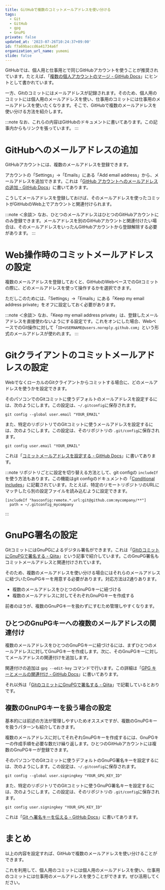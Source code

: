 ```yaml
---
title: GitHubで複数のコミットメールアドレスを使い分ける
tags:
  - Git
  - GitHub
  - gpg
  - GnuPG
private: false
updated_at: '2023-07-26T10:24:37+09:00'
id: f7a69baccd6a41734a6f
organization_url_name: yumemi
slide: false
---
```

GitHubでは、個人用と仕事用とで同じGitHubアカウントを使うことが推奨されています。たとえば、「[複数の個人アカウントのマージ - GitHub Docs](https://docs.github.com/ja/account-and-profile/setting-up-and-managing-your-personal-account-on-github/managing-your-personal-account/merging-multiple-personal-accounts)」にヒントとして書かれています。

一方、Gitのコミットにはメールアドレスが記録されます。そのため、個人用のコミットには個人用のメールアドレスを使い、仕事用のコミットには仕事用のメールアドレスを使いたくなります。そこで、GitHubで複数のメールアドレスを使い分ける方法を紹介します。

:::note
なお、これらの内容はGitHubのドキュメントに書いてあります。この記事内からもリンクを張っています。
:::

# GitHubへのメールアドレスの追加

GitHubアカウントには、複数のメールアドレスを登録できます。

アカウントの「Settings」→「Emails」にある「Add email address」から、メールアドレスを追加できます。これは「[GitHub アカウントへのメールアドレスの追加 - GitHub Docs](https://docs.github.com/ja/account-and-profile/setting-up-and-managing-your-personal-account-on-github/managing-email-preferences/adding-an-email-address-to-your-github-account)」に書いてあります。

こうしてメールアドレスを登録しておけば、そのメールアドレスを使ったコミットがGitHubのWeb上でアカウントと関連付けられます。

:::note
＜余談＞
なお、ひとつのメールアドレスはひとつのGitHubアカウントにのみ登録できます。メールアドレスを別のGitHubアカウントと関連付けたい場合は、そのメールアドレスをいったんGitHubアカウントから登録解除する必要があります。
:::

# Web操作時のコミットメールアドレスの設定

複数のメールアドレスを登録しておくと、GitHubのWebベースでのGitコミットの際に、どのメールアドレスを使って操作するかを選択できます。

ただしこのためには、「Settings」→「Emails」にある「Keep my email address private」をオフに設定しておく必要があります。

:::note
＜余談＞
なお、「Keep my email address private」は、登録したメールアドレスを直接使わないようにする設定です。これをオンにした場合、WebベースでのGit操作に対して「`ID+USERNAME@users.noreply.github.com`」という形式のメールアドレスが使われます。
:::

# Gitクライアントのコミットメールアドレスの設定

WebでなくローカルのGitクライアントからコミットする場合に、どのメールアドレスを使うかを設定できます。

そのパソコンでのGitコミットに使うデフォルトのメールアドレスを設定するには、次のようにします。この設定は、`~/.gitconfig`に保存されます。

```
git config --global user.email "YOUR_EMAIL"
```

また、特定のリポジトリでのGitコミットに使うメールアドレスを設定するには、次のようにします。この設定は、そのリポジトリの `.git/config`に保存されます。

```
git config user.email "YOUR_EMAIL"
```

これは「[コミットメールアドレスを設定する - GitHub Docs](https://docs.github.com/ja/account-and-profile/setting-up-and-managing-your-personal-account-on-github/managing-email-preferences/setting-your-commit-email-address)」に書いてあります。

:::note
リポジトリごとに設定を切り替える方法として、git configの `includeIf` を使う方法もあります。この機能はgit configのドキュメントの「[Conditional includes](https://git-scm.com/docs/git-config#_conditional_includes)」に記載されています。たとえば、特定のリモートリポジトリのURLにマッチしたら別の設定ファイルを読み込むように設定できます。

```
[includeIf "hasconfig:remote.*.url:git@github.com:mycompany/**"]
  path = ~/.gitconfig_mycompany
```
:::

# GnuPG署名の設定

GitコミットにはGnuPGによるデジタル署名ができます。これは「[GitのコミットにGnuPGで署名する - Qiita](https://qiita.com/usamik26/items/6b816db27b7661611d59)」という記事で紹介しています。このGnuPG署名もコミットメールアドレスと関連付けされています。

そのため、複数のメールアドレスを使い分ける場合にはそれらのメールアドレスに紐づいたGnuPGキーを用意する必要があります。対応方法は2通りあります。

- 複数のメールアドレスをひとつのGnuPGキーに紐づける
- 複数のメールアドレスに対してそれぞれGnuPGキーを作成する

前者のほうが、複数のGnuPGキーを扱わずにすむため管理しやすくなります。

## ひとつのGnuPGキーへの複数のメールアドレスの関連付け

複数のメールアドレスをひとつのGnuPGキーに紐づけるには、まずひとつのメールアドレスに対してGnuPGキーを作成します。次に、そのGnuPGキーに対してメールアドレスの関連付けを追加します。

関連付けの追加は `gpg --edit-key` コマンドで行います。この詳細は「[GPG キーとメールの関連付け - GitHub Docs](https://docs.github.com/ja/authentication/managing-commit-signature-verification/associating-an-email-with-your-gpg-key?platform=mac)」に書いてあります。

それ以外は「[GitのコミットにGnuPGで署名する - Qiita](https://qiita.com/usamik26/items/6b816db27b7661611d59)」で記載しているとおりです。

## 複数のGnuPGキーを扱う場合の設定

基本的には前述の方法が管理しやすいためオススメですが、複数のGnuPGキーを扱うパターンも紹介しておきます。

複数のメールアドレスに対してそれぞれGnuPGキーを作成するには、GnuPGキーの作成手順を必要な数だけ繰り返します。ひとつのGitHubアカウントには複数のGnuPGキーが登録できます。

そのパソコンでのGitコミットに使うデフォルトのGnuPG署名キーを設定するには、次のようにします。この設定は、`~/.gitconfig`に保存されます。

```
git config --global user.signingkey "YOUR_GPG_KEY_ID"
```

また、特定のリポジトリでのGitコミットに使うGnuPG署名キーを設定するには、次のようにします。この設定は、そのリポジトリの `.git/config`に保存されます。

```
git config user.signingkey "YOUR_GPG_KEY_ID"
```

これは「[Git へ署名キーを伝える - GitHub Docs](https://docs.github.com/ja/authentication/managing-commit-signature-verification/telling-git-about-your-signing-key)」に書いてあります。

# まとめ

以上の内容を設定すれば、GitHubで複数のメールアドレスを使い分けることができます。

これを利用して、個人用のコミットには個人用のメールアドレスを使い、仕事用のコミットには仕事用のメールアドレスを使うことができます。ぜひ活用してください。
